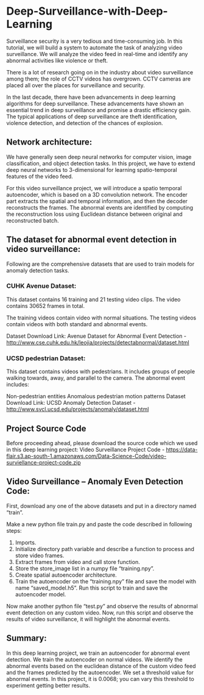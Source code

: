 # Deep-Surveillance-with-Deep-Learning

Surveillance security is a very tedious and time-consuming job. In this tutorial, we will build a system to automate the task of analyzing video surveillance. We will analyze the video feed in real-time and identify any abnormal activities like violence or theft.

There is a lot of research going on in the industry about video surveillance among them; the role of CCTV videos has overgrown. CCTV cameras are placed all over the places for surveillance and security.

In the last decade, there have been advancements in deep learning algorithms for deep surveillance. These advancements have shown an essential trend in deep surveillance and promise a drastic efficiency gain. The typical applications of deep surveillance are theft identification, violence detection, and detection of the chances of explosion.

## Network architecture:
We have generally seen deep neural networks for computer vision, image classification, and object detection tasks. In this project, we have to extend deep neural networks to 3-dimensional for learning spatio-temporal features of the video feed.

For this video surveillance project, we will introduce a spatio temporal autoencoder, which is based on a 3D convolution network. The encoder part extracts the spatial and temporal information, and then the decoder reconstructs the frames. The abnormal events are identified by computing the reconstruction loss using Euclidean distance between original and reconstructed batch.

## The dataset for abnormal event detection in video surveillance:
Following are the comprehensive datasets that are used to train models for anomaly detection tasks.

### CUHK Avenue Dataset:
This dataset contains 16 training and 21 testing video clips. The video contains 30652 frames in total.

The training videos contain video with normal situations. The testing videos contain videos with both standard and abnormal events.

Dataset Download Link: Avenue Dataset for Abnormal Event Detection - http://www.cse.cuhk.edu.hk/leojia/projects/detectabnormal/dataset.html

### UCSD pedestrian Dataset:
This dataset contains videos with pedestrians. It includes groups of people walking towards, away, and parallel to the camera. The abnormal event includes:

Non-pedestrian entities
Anomalous pedestrian motion patterns
Dataset Download Link: UCSD Anomaly Detection Dataset - http://www.svcl.ucsd.edu/projects/anomaly/dataset.html

## Project Source Code
Before proceeding ahead, please download the source code which we used in this deep learning project: Video Surveillance Project Code - https://data-flair.s3.ap-south-1.amazonaws.com/Data-Science-Code/video-surviellance-project-code.zip

## Video Surveillance – Anomaly Even Detection Code:
First, download any one of the above datasets and put in a directory named “train”.

Make a new python file train.py and paste the code described in following steps:

1. Imports.
2. Initialize directory path variable and describe a function to process and store video frames.
3. Extract frames from video and call store function.
4. Store the store_image list in a numpy file “training.npy”.
5. Create spatial autoencoder architecture.
6. Train the autoencoder on the “training.npy” file and save the model with name “saved_model.h5”.
   Run this script to train and save the autoencoder model.

Now make another python file “test.py” and observe the results of abnormal event detection on any custom video.
Now, run this script and observe the results of video surveillance, it will highlight the abnormal events.

## Summary:
In this deep learning project, we train an autoencoder for abnormal event detection. We train the autoencoder on normal videos. We identify the abnormal events based on the euclidean distance of the custom video feed and the frames predicted by the autoencoder.
We set a threshold value for abnormal events. In this project, it is 0.0068; you can vary this threshold to experiment getting better results.

